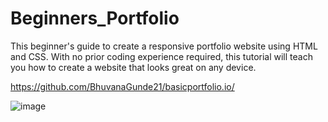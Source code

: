 # Beginners_Portfolio
 This beginner's guide to create a responsive portfolio website using HTML and CSS. With no prior coding experience required, this tutorial will teach you how to create a website that looks great on any device.

https://github.com/BhuvanaGunde21/basicportfolio.io/

![image](https://github.com/BhuvanaGunde21/basicportfolio.io/assets/124451769/292475f6-9631-46ff-b764-8d2794f3cece)
